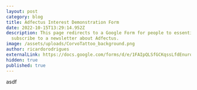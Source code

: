 ```yaml
---
layout: post
category: blog
title: Adfectus Interest Demonstration Form
date: 2022-10-15T13:29:14.952Z
description: This page redirects to a Google Form for people to essentially
  subscribe to a newsletter about Adfectus.
image: /assets/uploads/CorvoTattoo_background.png
author: ricardorodrigues
externalLink: https://docs.google.com/forms/d/e/1FAIpQLSfGCKqssLfdEnurqb1CLVPH3mKvOfLt__sIKeSNvDa_M67IZg/viewform?usp=sf_link
hidden: true
published: true
---
```

asdf